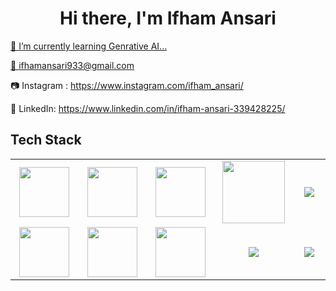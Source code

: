 <body>
  <div align="center">
    <h1> Hi there, I'm Ifham Ansari<a href="https://github.com/Ifham-Ansari"></h1>
  </div>
	    
📓 I’m currently learning Genrative AI... 

📧 ifhamansari933@gmail.com

📷 Instagram : https://www.instagram.com/ifham_ansari/

💼 LinkedIn: https://www.linkedin.com/in/ifham-ansari-339428225/

 
<h2>Tech Stack</h2>

<table width="100">
<tr>
    <td align='center' width="200">
        <img src="https://www.svgrepo.com/show/353648/dialogflow.svg" width="80">
    </td>

  <td align='center' width="200">
        <img src="https://upload.wikimedia.org/wikipedia/commons/thumb/c/cb/Google_Assistant_logo.svg/1200px-Google_Assistant_logo.svg.png"  width="80">
    </td>
 <td align='center' width="200">
        <img src="https://github.com/abranhe/programming-languages-logos/blob/master/src/javascript/javascript.svg" width="80">
    </td>
 <td align='center' width="200">
        <img src="https://fiverr-res.cloudinary.com/npm-assets/layout-server/fiverr-og-logo.5fd6463.png" width="100">
    </td>
 <td align='center' width="200">
        <img src="https://encrypted-tbn0.gstatic.com/images?q=tbn:ANd9GcQ1J2O5MG33DnFSCtokouoY2DSmxKfq7-06Eg&usqp=CAU">
    </td>
 
</tr>
 
<tr>
    <td align='center'>
        <img src="https://upload.wikimedia.org/wikipedia/commons/thumb/3/38/HTML5_Badge.svg/600px-HTML5_Badge.svg.png"  width="80">
    </td>
    <td align='center'>
        <img src="[https://www.linkpicture.com/q/download-1_62.png](https://encrypted-tbn0.gstatic.com/images?q=tbn:ANd9GcTfdQ5Lvsc9a6gVayD-30psb0xiKl29t33DoA&usqp=CAU)" width="80">
    </td>
 <td align='center'>
        <img src="https://github.com/bestofjs/bestofjs-webui/blob/master/public/logos/vscode.svg" width="80">
    </td>
     <td align='center'>
        <img src="https://download.logo.wine/logo/Amazon_Alexa/Amazon_Alexa-Logo.wine.png">
    </td>

<td align='center'>
        <img src="https://www.linkpicture.com/q/gpt.jpg">
    </td>

	
</tr>
 

    
</table>
</p>
<br>
